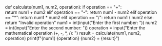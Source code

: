 def calculate(num1, num2, operation):
    if operation == "+":   
        return num1 + num2
    elif operation == "-":
        return num1 - num2
    elif operation == "*":
        return num1 * num2
    elif operation == "/":
        return num1 / num2
    else:
        return "Invalid operation"
num1 =  int(input("Enter the first number: "))
num2 = int(input("Enter the second number: "))
operation = input("Enter the mathematical operation (+, -, *, /): ")
result = calculate(num1, num2, operation)
print(f"{num1} {operation} {num2} = {result}")
